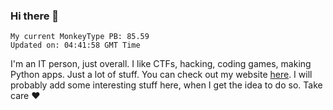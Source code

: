 ### Hi there 👋
<!-- PB START -->
```
My current MonkeyType PB: 85.59
Updated on: 04:41:58 GMT Time
```
<!-- PB END -->
I'm an IT person, just overall. I like CTFs, hacking, coding games, making Python apps. Just a lot of stuff.
You can check out my website [here](https://skill3472.github.io/).
I will probably add some interesting stuff here, when I get the idea to do so. Take care ❤️
